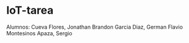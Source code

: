 # IoT-tarea

Alumnos:
  Cueva Flores, Jonathan Brandon
  Garcia Diaz, German Flavio
  Montesinos Apaza, Sergio
